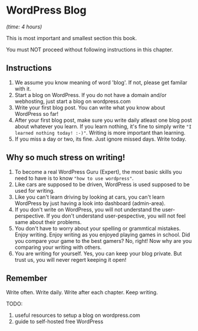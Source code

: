 # WordPress Blog

_\(time: 4 hours\)_

This is most important and smallest section this book.

You must NOT proceed without following instructions in this chapter.

## Instructions

1. We assume you know meaning of word 'blog'. If not, please get familar with it.
2. Start a blog on WordPress. If you do not have a domain and/or webhosting, just start a blog on wordpress.com
3. Write your first blog post. You can write what you know about WordPress so far!
4. After your first blog post, make sure you write daily atleast one blog post about whatever you learn. If you learn nothing, it's fine to simply write `"I learned nothing today! :-)"`. Writing is more important than learning.
5. If you miss a day or two, its fine. Just ignore missed days. Write today.

## Why so much stress on writing!

1. To become a real WordPress Guru \(Expert\), the most basic skills you need to have is to know `"how to use wordpress"`.
2. Like cars are supposed to be driven, WordPress is used supposed to be used for writing.
3. Like you can't learn driving by looking at cars, you can't learn WordPress by just having a look into dashboard \(admin-area\).
4. If you don't write on WordPress, you will not understand the user-perspective. If you don't understand user-pespective, you will not feel same about their problems.
5. You don't have to worry about your spelling or grammtical mistakes. Enjoy writing. Enjoy writing as you enjoyed playing games in school. Did you compare your game to the best gamers? No, right! Now why are you comparing your writing with others.
6. You are writing for yourself. Yes, you can keep your blog private. But trust us, you will never regert keeping it open!

## Remember

Write often. Write daily. Write after each chapter. Keep writing.

TODO:  
1. useful resources to setup a blog on wordpress.com  
2. guide to self-hosted free WordPress





